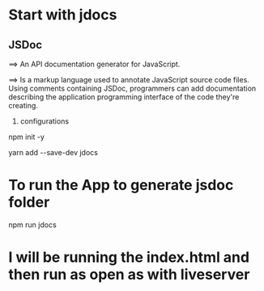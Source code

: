 # Start with jdocs

## JSDoc

==> An API documentation generator for JavaScript.

==> Is a markup language used to annotate JavaScript source code files. Using comments containing JSDoc, programmers can add documentation describing the application programming interface of the code they're creating.

1. configurations

npm init -y

yarn add --save-dev jdocs

# To run the App to generate jsdoc folder

npm run jdocs

# I will be running the index.html and then run as open as with liveserver
